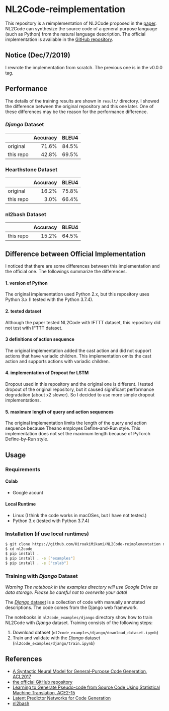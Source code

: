 NL2Code-reimplementation
===

This repository is a reimplementation of NL2Code proposed in the [paper](https://arxiv.org/abs/1704.01696). NL2Code can synthesize the source code of a general purpose language (such as Python) from the natural language description.
The official implementation is available in the [GitHub repository](https://github.com/pcyin/NL2code/).


Notice (Dec/7/2019)
---

I rewrote the implementation from scratch. The previous one is in the v0.0.0 tag.


Performance
---

The details of the training results are shown in `result/` directory.
I showed the difference between the original repository and this one later. One of these differences may be the reason for the performance difference.

### *Django* Dataset

|         |Accuracy|BLEU4|
|---------|-------:|----:|
|original |   71.6%|84.5%|
|this repo|   42.8%|69.5%|

### Hearthstone Dataset

|         |Accuracy|BLEU4|
|---------|-------:|----:|
|original |   16.2%|75.8%|
|this repo|    3.0%|66.4%|

### nl2bash Dataset

|         |Accuracy|BLEU4|
|---------|-------:|----:|
|this repo|   15.2%|64.5%|


Difference between Official Implementation
---

I noticed that there are some differences between this implementation and the official one.
The followings summarize the differences.

#### 1. version of Python
The original implementation used Python 2.x, but this repository uses Python 3.x (I tested with the Python 3.7.4).

#### 2. tested dataset
Although the paper tested NL2Code with IFTTT dataset, this repository did not test with IFTTT dataset.

#### 3 definitions of action sequence
The original implementation added the cast action and did not support actions that have variadic children. This implementation omits the cast action and supports actions with variadic children.

#### 4. implementation of Dropout for LSTM
Dropout used in this repository and the original one is different. I tested dropout of the original repository, but it caused significant performance degradation (about x2 slower). So I decided to use more simple dropout implementations.

#### 5. maximum length of query and action sequences
The original implementation limits the length of the query and action sequence because Theano employes Define-and-Run style.
This implementation does not set the maximum length because of PyTorch Define-by-Run style.

Usage
---

### Requirements
#### Colab
* Google acount


#### Local Runtime
* Linux (I think the code works in macOSes, but I have not tested.)
* Python 3.x (tested with Python 3.7.4)


### Installation (if use local runtimes)

```bash
$ git clone https://github.com/HiroakiMikami/NL2Code-reimplementation nl2code
$ cd nl2code
$ pip install .
$ pip install . -e ["examples"]
$ pip install . -e ["colab"]
```


### Training with *Django* Dataset

*Warning The notebook in the examples directory will use Google Drive as data storage. Please be careful not to overwrite your data!*

The [*Django* dataset](https://github.com/odashi/ase15-django-dataset) is a collection of code with manually annotated descriptions. The code comes from the Django web framework.

The notebooks in `nl2code_examples/django` directory show how to train NL2Code with *Django* dataset. Training consists of the following steps:

1. Download dataset (`nl2code_examples/django/download_dataset.ipynb`)
2. Train and validate with the *Django* dataset (`nl2code_examples/django/train.ipynb`)


References
---

* [A Syntactic Neural Model for General-Purpose Code Generation, ACL2017](https://arxiv.org/abs/1704.01696)
* [the official GitHub repository](https://github.com/pcyin/NL2code/)
* [Learning to Generate Pseudo-code from Source Code Using Statistical Machine Translation, ACE2-15](https://ieeexplore.ieee.org/document/7372045)
* [Latent Predictor Networks for Code Generation](https://arxiv.org/abs/1603.06744)
* [nl2bash](https://github.com/TellinaTool/nl2bash)
